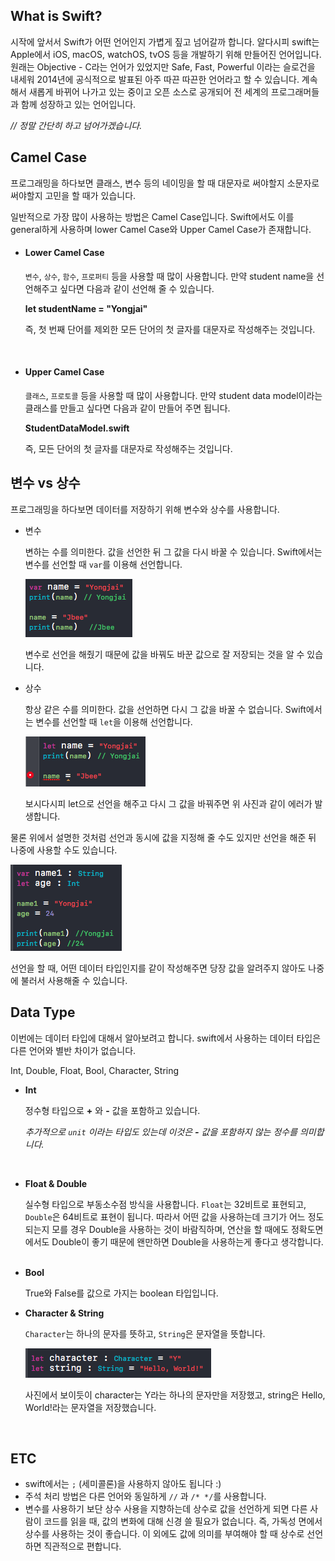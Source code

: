 
## What is Swift?

시작에 앞서서 Swift가 어떤 언어인지 가볍게 짚고 넘어갈까 합니다. 알다시피 swift는 Apple에서 iOS, macOS, watchOS, tvOS 등을 개발하기 위해 만들어진 언어입니다. 원래는 Objective - C라는 언어가 있었지만 Safe, Fast, Powerful 이라는 슬로건을 내세워 2014년에 공식적으로 발표된 아주 따끈 따끈한 언어라고 할 수 있습니다. 계속해서 새롭게 바뀌어 나가고 있는 중이고 오픈 소스로 공개되어 전 세계의 프로그래머들과 함께 성장하고 있는 언어입니다. 

*// 정말 간단히 하고 넘어가겠습니다.*




## Camel Case

프로그래밍을 하다보면 클래스, 변수 등의 네이밍을 할 때 대문자로 써야할지 소문자로 써야할지 고민을 할 때가 있습니다.

일반적으로 가장 많이 사용하는 방법은 Camel Case입니다. Swift에서도 이를 general하게 사용하며 lower Camel Case와 Upper Camel Case가 존재합니다.



* #### Lower Camel Case

  `변수`, `상수`, `함수`, `프로퍼티` 등을 사용할 때 많이 사용합니다. 만약 student name을 선언해주고 싶다면 다음과 같이 선언해 줄 수 있습니다. 

  **let studentName = "Yongjai"**

  즉, 첫 번째 단어를 제외한 모든 단어의 첫 글자를 대문자로 작성해주는 것입니다.

  ​

* #### Upper Camel  Case

  `클래스`, `프로토콜` 등을 사용할 때 많이 사용합니다. 만약 student data model이라는 클래스를 만들고 싶다면 다음과 같이 만들어 주면 됩니다.

  **StudentDataModel.swift** 

  즉, 모든 단어의 첫 글자를 대문자로 작성해주는 것입니다.




## 변수 vs 상수

프로그래밍을 하다보면 데이터를 저장하기 위해 변수와 상수를 사용합니다. 

* 변수 

  변하는 수를 의미한다. 값을 선언한 뒤 그 값을 다시 바꿀 수 있습니다. Swift에서는 변수를 선언할 때 `var`를 이용해 선언합니다. 

   ![variable](../img/FoundationOfSwift/1.png)

  변수로 선언을 해줬기 때문에 값을 바꿔도 바꾼 값으로 잘 저장되는 것을 알 수 있습니다.



* 상수

  항상 같은 수를 의미한다. 값을 선언하면 다시 그 값을 바꿀 수 없습니다. Swift에서는 변수를 선언할 때 `let`을 이용해 선언합니다. 

    ![Constant](../img/FoundationOfSwift/2.png)

  보시다시피 let으로 선언을 해주고 다시 그 값을 바꿔주면 위 사진과 같이 에러가 발생합니다.



물론 위에서 설명한 것처럼 선언과 동시에 값을 지정해 줄 수도 있지만 선언을 해준 뒤 나중에 사용할 수도 있습니다.

  ![Declare](../img/FoundationOfSwift/3.png)

선언을 할 때, 어떤 데이터 타입인지를 같이 작성해주면 당장 값을 알려주지 않아도 나중에 불러서 사용해줄 수 있습니다.


## Data Type

이번에는 데이터 타입에 대해서 알아보려고 합니다. swift에서 사용하는 데이터 타입은 다른 언어와 별반 차이가 없습니다.

Int, Double, Float, Bool, Character, String

* **Int** 

  정수형 타입으로 **+** 와 **-** 값을 포함하고 있습니다.

  *추가적으로 `unit` 이라는 타입도 있는데 이것은 **-** 값을 포함하지 않는 정수를 의미합니다.*

  ​
* **Float & Double**

  실수형 타입으로 부동소수점 방식을 사용합니다. `Float`는 32비트로 표현되고, `Double`은 64비트로 표현이 됩니다. 따라서 어떤 값을 사용하는데 크기가 어느 정도 되는지 모를 경우 Double을 사용하는 것이 바람직하며, 연산을 할 때에도 정확도면에서도 Double이 좋기 때문에 왠만하면 Double을 사용하는게 좋다고 생각합니다.
  ​

* **Bool**

  True와 False를 값으로 가지는 boolean 타입입니다. 
 ​

* **Character & String**

  `Character`는 하나의 문자를 뜻하고, `String`은 문자열을 뜻합니다. 

   ![String](../img/FoundationOfSwift/4.png)

  사진에서 보이듯이 character는 Y라는 하나의 문자만을 저장했고, string은 Hello, World!라는 문자열을 저장했습니다.

  ​
## ETC 

* swift에서는 `;` (세미콜론)을 사용하지 않아도 됩니다 :)
* 주석 처리 방법은 다른 언어와 동일하게 `//` 과 `/* */`를 사용합니다.
* 변수를 사용하기 보단 상수 사용을 지향하는데 상수로 값을 선언하게 되면 다른 사람이 코드를 읽을 때, 값의 변화에 대해 신경 쓸 필요가 없습니다. 즉, 가독성 면에서 상수를 사용하는 것이 좋습니다. 이 외에도 값에 의미를 부여해야 할 때 상수로 선언하면 직관적으로 편합니다. 